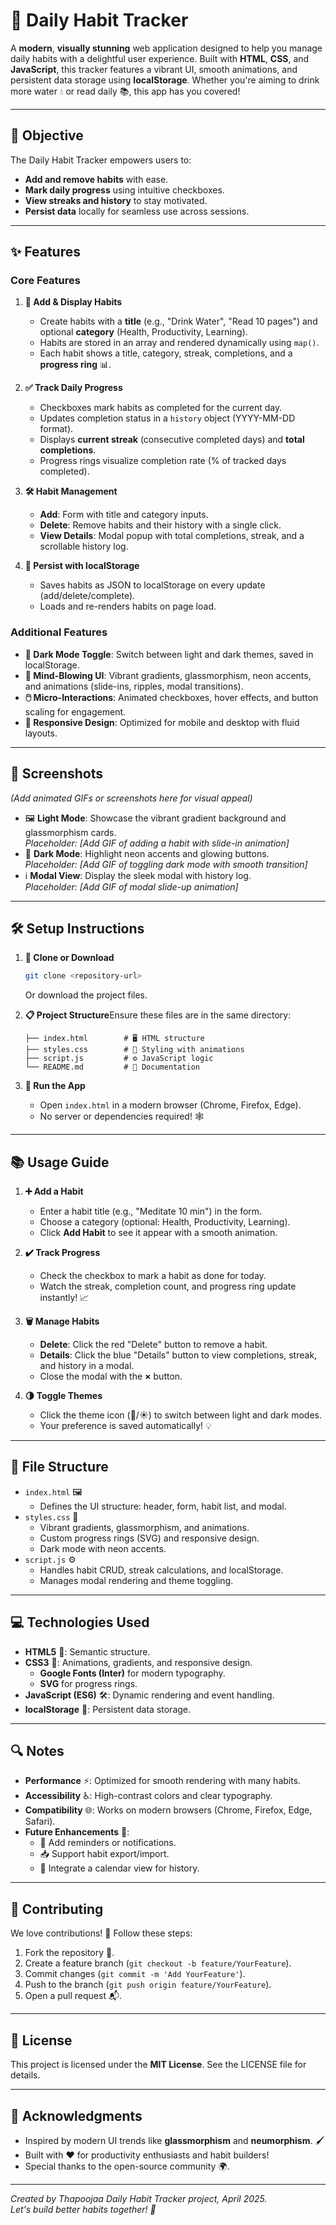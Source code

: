 # 🎯 Daily Habit Tracker



A **modern**, **visually stunning** web application designed to help you manage daily habits with a delightful user experience. Built with **HTML**, **CSS**, and **JavaScript**, this tracker features a vibrant UI, smooth animations, and persistent data storage using **localStorage**. Whether you're aiming to drink more water 💧 or read daily 📚, this app has you covered!

---

## 🚀 Objective

The Daily Habit Tracker empowers users to:

- **Add and remove habits** with ease.
- **Mark daily progress** using intuitive checkboxes.
- **View streaks and history** to stay motivated.
- **Persist data** locally for seamless use across sessions.

---

## ✨ Features

### Core Features

1. **📝 Add & Display Habits**

   - Create habits with a **title** (e.g., "Drink Water", "Read 10 pages") and optional **category** (Health, Productivity, Learning).
   - Habits are stored in an array and rendered dynamically using `map()`.
   - Each habit shows a title, category, streak, completions, and a **progress ring** 📊.

2. **✅ Track Daily Progress**

   - Checkboxes mark habits as completed for the current day.
   - Updates completion status in a `history` object (YYYY-MM-DD format).
   - Displays **current streak** (consecutive completed days) and **total completions**.
   - Progress rings visualize completion rate (% of tracked days completed).

3. **🛠️ Habit Management**

   - **Add**: Form with title and category inputs.
   - **Delete**: Remove habits and their history with a single click.
   - **View Details**: Modal popup with total completions, streak, and a scrollable history log.

4. **💾 Persist with localStorage**

   - Saves habits as JSON to localStorage on every update (add/delete/complete).
   - Loads and re-renders habits on page load.

### Additional Features

- **🌙 Dark Mode Toggle**: Switch between light and dark themes, saved in localStorage.
- **🎨 Mind-Blowing UI**: Vibrant gradients, glassmorphism, neon accents, and animations (slide-ins, ripples, modal transitions).
- **🖱️ Micro-Interactions**: Animated checkboxes, hover effects, and button scaling for engagement.
- **📱 Responsive Design**: Optimized for mobile and desktop with fluid layouts.

---

## 📸 Screenshots

*(Add animated GIFs or screenshots here for visual appeal)*

- 🖼️ **Light Mode**: Showcase the vibrant gradient background and glassmorphism cards.\
  *Placeholder: \[Add GIF of adding a habit with slide-in animation\]*
- 🌌 **Dark Mode**: Highlight neon accents and glowing buttons.\
  *Placeholder: \[Add GIF of toggling dark mode with smooth transition\]*
- ℹ️ **Modal View**: Display the sleek modal with history log.\
  *Placeholder: \[Add GIF of modal slide-up animation\]*

---

## 🛠️ Setup Instructions

1. **📂 Clone or Download**

   ```bash
   git clone <repository-url>
   ```

   Or download the project files.

2. **📋 Project Structure**Ensure these files are in the same directory:

   ```
   ├── index.html        # 🖥️ HTML structure
   ├── styles.css        # 🎨 Styling with animations
   ├── script.js         # ⚙️ JavaScript logic
   └── README.md         # 📖 Documentation
   ```

3. **🚀 Run the App**

   - Open `index.html` in a modern browser (Chrome, Firefox, Edge).
   - No server or dependencies required! 🕸️

---

## 📚 Usage Guide

1. **➕ Add a Habit**

   - Enter a habit title (e.g., "Meditate 10 min") in the form.
   - Choose a category (optional: Health, Productivity, Learning).
   - Click **Add Habit** to see it appear with a smooth animation.

2. **✔️ Track Progress**

   - Check the checkbox to mark a habit as done for today.
   - Watch the streak, completion count, and progress ring update instantly! 📈

3. **🗑️ Manage Habits**

   - **Delete**: Click the red "Delete" button to remove a habit.
   - **Details**: Click the blue "Details" button to view completions, streak, and history in a modal.
   - Close the modal with the **×** button.

4. **🌗 Toggle Themes**

   - Click the theme icon (🌙/☀️) to switch between light and dark modes.
   - Your preference is saved automatically! 💡

---

## 📁 File Structure

- `index.html` 🖼️
  - Defines the UI structure: header, form, habit list, and modal.
- `styles.css` 🎨
  - Vibrant gradients, glassmorphism, and animations.
  - Custom progress rings (SVG) and responsive design.
  - Dark mode with neon accents.
- `script.js` ⚙️
  - Handles habit CRUD, streak calculations, and localStorage.
  - Manages modal rendering and theme toggling.

---

## 💻 Technologies Used

- **HTML5** 📄: Semantic structure.
- **CSS3** 🎨: Animations, gradients, and responsive design.
  - **Google Fonts (Inter)** for modern typography.
  - **SVG** for progress rings.
- **JavaScript (ES6)** 🛠️: Dynamic rendering and event handling.
- **localStorage** 💾: Persistent data storage.

---

## 🔍 Notes

- **Performance** ⚡: Optimized for smooth rendering with many habits.
- **Accessibility** ♿: High-contrast colors and clear typography.
- **Compatibility** 🌐: Works on modern browsers (Chrome, Firefox, Edge, Safari).
- **Future Enhancements** 🚧:
  - 🔔 Add reminders or notifications.
  - 📥 Support habit export/import.
  - 📅 Integrate a calendar view for history.

---

## 🤝 Contributing

We love contributions! 🌈 Follow these steps:

1. Fork the repository 🍴.
2. Create a feature branch (`git checkout -b feature/YourFeature`).
3. Commit changes (`git commit -m 'Add YourFeature'`).
4. Push to the branch (`git push origin feature/YourFeature`).
5. Open a pull request 📬.

---

## 📜 License

This project is licensed under the **MIT License**. See the LICENSE file for details.

---

## 🙌 Acknowledgments

- Inspired by modern UI trends like **glassmorphism** and **neumorphism**. 🖌️
- Built with ❤️ for productivity enthusiasts and habit builders!
- Special thanks to the open-source community 🌍.

---

*Created by Thapoojaa Daily Habit Tracker project, April 2025.*\
*Let's build better habits together! 🎉*
